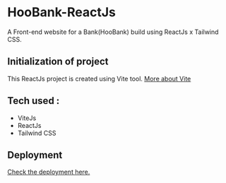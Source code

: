 # HooBank-ReactJs
A Front-end website for a Bank(HooBank) build using ReactJs x Tailwind CSS.

## Initialization of project
This ReactJs project is created using Vite tool. [More about Vite](https://vitejs.dev/)

## Tech used :
 - ViteJs
 - ReactJs
 - Tailwind CSS

## Deployment
[Check the deployment here.](https://sach-123.github.io/HooBank-ReactJs/)
